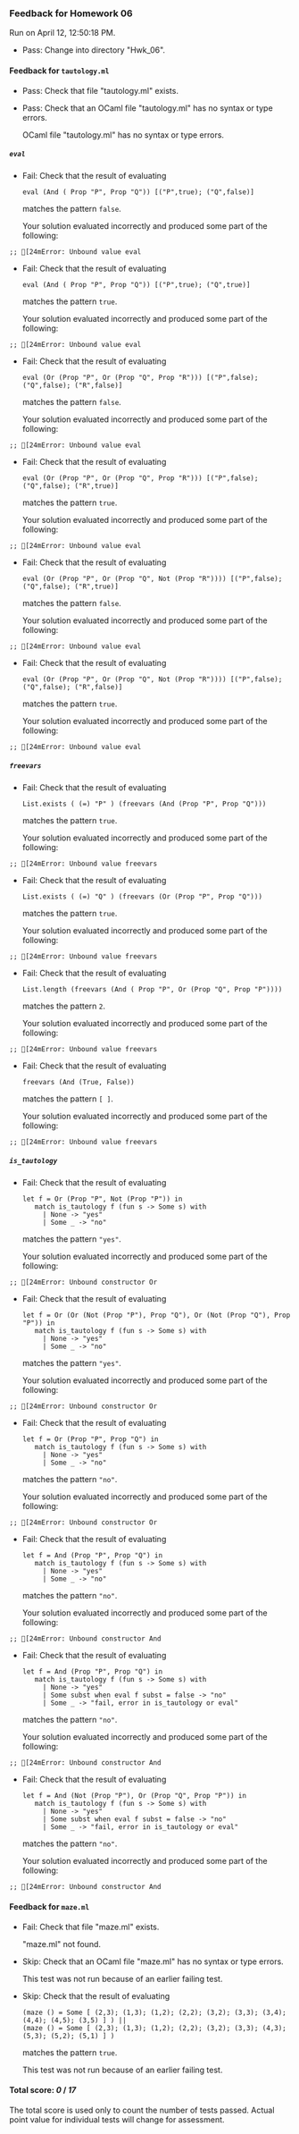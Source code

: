 ### Feedback for Homework 06

Run on April 12, 12:50:18 PM.

+ Pass: Change into directory "Hwk_06".

#### Feedback for ``tautology.ml``

+ Pass: Check that file "tautology.ml" exists.

+ Pass: Check that an OCaml file "tautology.ml" has no syntax or type errors.

    OCaml file "tautology.ml" has no syntax or type errors.



##### ``eval``

+ Fail: 
Check that the result of evaluating
   ```
   eval (And ( Prop "P", Prop "Q")) [("P",true); ("Q",false)]
   ```
   matches the pattern `false`.

   


   Your solution evaluated incorrectly and produced some part of the following:

 ` ;;
[24mError: Unbound value eval
`


+ Fail: 
Check that the result of evaluating
   ```
   eval (And ( Prop "P", Prop "Q")) [("P",true); ("Q",true)]
   ```
   matches the pattern `true`.

   


   Your solution evaluated incorrectly and produced some part of the following:

 ` ;;
[24mError: Unbound value eval
`


+ Fail: 
Check that the result of evaluating
   ```
   eval (Or (Prop "P", Or (Prop "Q", Prop "R"))) [("P",false); ("Q",false); ("R",false)]
   ```
   matches the pattern `false`.

   


   Your solution evaluated incorrectly and produced some part of the following:

 ` ;;
[24mError: Unbound value eval
`


+ Fail: 
Check that the result of evaluating
   ```
   eval (Or (Prop "P", Or (Prop "Q", Prop "R"))) [("P",false); ("Q",false); ("R",true)]
   ```
   matches the pattern `true`.

   


   Your solution evaluated incorrectly and produced some part of the following:

 ` ;;
[24mError: Unbound value eval
`


+ Fail: 
Check that the result of evaluating
   ```
   eval (Or (Prop "P", Or (Prop "Q", Not (Prop "R")))) [("P",false); ("Q",false); ("R",true)]
   ```
   matches the pattern `false`.

   


   Your solution evaluated incorrectly and produced some part of the following:

 ` ;;
[24mError: Unbound value eval
`


+ Fail: 
Check that the result of evaluating
   ```
   eval (Or (Prop "P", Or (Prop "Q", Not (Prop "R")))) [("P",false); ("Q",false); ("R",false)]
   ```
   matches the pattern `true`.

   


   Your solution evaluated incorrectly and produced some part of the following:

 ` ;;
[24mError: Unbound value eval
`


##### ``freevars``

+ Fail: 
Check that the result of evaluating
   ```
   List.exists ( (=) "P" ) (freevars (And (Prop "P", Prop "Q")))
   ```
   matches the pattern `true`.

   


   Your solution evaluated incorrectly and produced some part of the following:

 ` ;;
[24mError: Unbound value freevars
`


+ Fail: 
Check that the result of evaluating
   ```
   List.exists ( (=) "Q" ) (freevars (Or (Prop "P", Prop "Q")))
   ```
   matches the pattern `true`.

   


   Your solution evaluated incorrectly and produced some part of the following:

 ` ;;
[24mError: Unbound value freevars
`


+ Fail: 
Check that the result of evaluating
   ```
   List.length (freevars (And ( Prop "P", Or (Prop "Q", Prop "P"))))
   ```
   matches the pattern `2`.

   


   Your solution evaluated incorrectly and produced some part of the following:

 ` ;;
[24mError: Unbound value freevars
`


+ Fail: 
Check that the result of evaluating
   ```
   freevars (And (True, False))
   ```
   matches the pattern `[ ]`.

   


   Your solution evaluated incorrectly and produced some part of the following:

 ` ;;
[24mError: Unbound value freevars
`


##### ``is_tautology``

+ Fail: 
Check that the result of evaluating
   ```
   let f = Or (Prop "P", Not (Prop "P")) in
      match is_tautology f (fun s -> Some s) with 
        | None -> "yes" 
        | Some _ -> "no"
   ```
   matches the pattern `"yes"`.

   


   Your solution evaluated incorrectly and produced some part of the following:

 ` ;;
[24mError: Unbound constructor Or
`


+ Fail: 
Check that the result of evaluating
   ```
   let f = Or (Or (Not (Prop "P"), Prop "Q"), Or (Not (Prop "Q"), Prop "P")) in
      match is_tautology f (fun s -> Some s) with 
        | None -> "yes" 
        | Some _ -> "no"
   ```
   matches the pattern `"yes"`.

   


   Your solution evaluated incorrectly and produced some part of the following:

 ` ;;
[24mError: Unbound constructor Or
`


+ Fail: 
Check that the result of evaluating
   ```
   let f = Or (Prop "P", Prop "Q") in
      match is_tautology f (fun s -> Some s) with 
        | None -> "yes" 
        | Some _ -> "no"
   ```
   matches the pattern `"no"`.

   


   Your solution evaluated incorrectly and produced some part of the following:

 ` ;;
[24mError: Unbound constructor Or
`


+ Fail: 
Check that the result of evaluating
   ```
   let f = And (Prop "P", Prop "Q") in
      match is_tautology f (fun s -> Some s) with 
        | None -> "yes" 
        | Some _ -> "no"
   ```
   matches the pattern `"no"`.

   


   Your solution evaluated incorrectly and produced some part of the following:

 ` ;;
[24mError: Unbound constructor And
`


+ Fail: 
Check that the result of evaluating
   ```
   let f = And (Prop "P", Prop "Q") in
      match is_tautology f (fun s -> Some s) with 
        | None -> "yes" 
        | Some subst when eval f subst = false -> "no" 
        | Some _ -> "fail, error in is_tautology or eval" 
   ```
   matches the pattern `"no"`.

   


   Your solution evaluated incorrectly and produced some part of the following:

 ` ;;
[24mError: Unbound constructor And
`


+ Fail: 
Check that the result of evaluating
   ```
   let f = And (Not (Prop "P"), Or (Prop "Q", Prop "P")) in
      match is_tautology f (fun s -> Some s) with 
        | None -> "yes" 
        | Some subst when eval f subst = false -> "no" 
        | Some _ -> "fail, error in is_tautology or eval" 
   ```
   matches the pattern `"no"`.

   


   Your solution evaluated incorrectly and produced some part of the following:

 ` ;;
[24mError: Unbound constructor And
`


#### Feedback for ``maze.ml``

+ Fail: Check that file "maze.ml" exists.

     "maze.ml" not found.

+ Skip: Check that an OCaml file "maze.ml" has no syntax or type errors.

  This test was not run because of an earlier failing test.

+ Skip: 
Check that the result of evaluating
   ```
   (maze () = Some [ (2,3); (1,3); (1,2); (2,2); (3,2); (3,3); (3,4); (4,4); (4,5); (3,5) ] ) || 
   (maze () = Some [ (2,3); (1,3); (1,2); (2,2); (3,2); (3,3); (4,3); (5,3); (5,2); (5,1) ] )
   ```
   matches the pattern `true`.

   


  This test was not run because of an earlier failing test.

#### Total score: _0_ / _17_

The total score is used only to count the number of tests passed.  Actual point value for individual tests will change for assessment.

